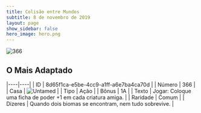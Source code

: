 ```yaml
---
title: Colisão entre Mundos
subtitle: 8 de novembro de 2019
layout: page
show_sidebar: false
hero_image: hero.png
---
```


![366](https://cdn.keyforgegame.com/media/card_front/pt/452_366_86R9P57WF86H_pt.png)

## O Mais Adaptado

|----|----|
| ID | 8d65f1ca-e5be-4cc9-a1ff-a6e7ba4ca70d |
| Número | 366 |
| Casa | ![Untamed](https://archonarcana.com/images/thumb/b/bd/Untamed.png/22px-Untamed.png "Indomados") |
| Tipo | Ação |
| Bônus | 1A |
| Texto | Jogar: Coloque uma ficha de poder +1 em cada criatura amiga. |
| Raridade | Comum |
| Dizeres | Quando dois biomas se encontram,  nem tudo sobrevive. |
